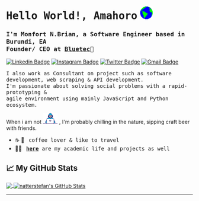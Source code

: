 # <samp>Hello World!, Amahoro</samp> <img src="https://github.com/monfortbrian/monfortbrian/blob/master/assets/earth.gif" width="35px">

### <samp>I'm Monfort N.Brian, a Software Engineer based in Burundi, EA<br> Founder/ CEO at [__Bluetec__](https://bluetec.bi)🚀</samp>
[![Linkedin Badge](https://img.shields.io/badge/LinkedIn-%230077B5.svg?&style=flat-square&logo=linkedin&logoColor=white&color=071A2C&link=https://www.linkedin.com/in/monfortbrian/)](https://www.linkedin.com/in/monfortbrian/)
[![Instagram Badge](https://img.shields.io/badge/Instagram-%23E4405F.svg?&style=flat-square&logo=instagram&logoColor=white&color=071A2C&link=https://www.instagram.com/monfortbrian)](https://www.instagram.com/monfortbrian)
[![Twitter Badge](https://img.shields.io/badge/Twitter-%231877F2.svg?&style=flat-square&logo=twitter&logoColor=white&color=071A2C&link=https://twitter.com/monfortbrian)](https://twitter.com/monfortbrian)
[![Gmail Badge](https://img.shields.io/badge/Gmail-%231877F2.svg?&style=flat-square&logo=gmail&logoColor=white&color=071A2C&link=mailto:monfortbrian@outlook.com)](mailto:monfortbrian@outlook.com)

<samp>I also work as Consultant on project such as software development, web scraping & 
API development. <br>I'm passionate about solving social problems with a rapid-prototyping & <br> agile environment using mainly JavaScript and Python ecosystem.</samp>
<samp>

When i am not <img src="https://github.com/monfortbrian/monfortbrian/blob/master/assets/developer.gif" width="40px">
 , I'm probably chilling in the nature, sipping craft beer with friends.</samp> &nbsp;  &nbsp; 


- ☕ 📍 &nbsp; <samp>coffee lover & like to travel</samp>
- 👨‍🎓    &nbsp; <samp>[__here__](https://github.com/monfortbrian/academic-projects) are my academic life and projects as well </samp>


## &#x1f4c8; My GitHub Stats

<a href="https://github.com/monfortbrian/monfortbrian">
  <img align="center" src="https://github-readme-stats.vercel.app/api/top-langs/?username=monfortbrian&hide=java,html&title_color=000000&text_color=000000" />
</a>

<a href="https://github.com/monfortbrian/monfortbrian">
  <img align="center" src="https://github-readme-stats.vercel.app/api?username=monfortbrian&show_icons=true&line_height=27&count_private=true&title_color=000000&text_color=000000&icon_color=FAC051" alt="natterstefan's GitHub Stats" />
</a>

---
